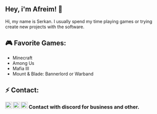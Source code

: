 ## Hey, i'm Afreim! 👋
Hi, my name is Serkan. I usually spend my time playing games or trying create new projects with the software.

## 🎮 Favorite Games:
- Minecraft
- Among Us
- Mafia III
- Mount & Blade: Bannerlord or Warband

## ⚡ Contact:
[<img align="left" alt="YouTube" width="22px" src="https://image.flaticon.com/icons/png/512/2111/2111363.png" />][discord]
[<img align="left" alt="YouTube" width="22px" src="https://cdn.jsdelivr.net/npm/simple-icons@v3/icons/youtube.svg" />][youtube]
[<img align="left" alt="Instagram" width="22px" src="https://cdn.jsdelivr.net/npm/simple-icons@v3/icons/instagram.svg" />][instagram]

### Contact with discord for business and other.

[discord]: https://discord.gg/ehgpbg
[youtube]: https://youtube.com/afreim
[instagram]: https://instagram.com/afreim
